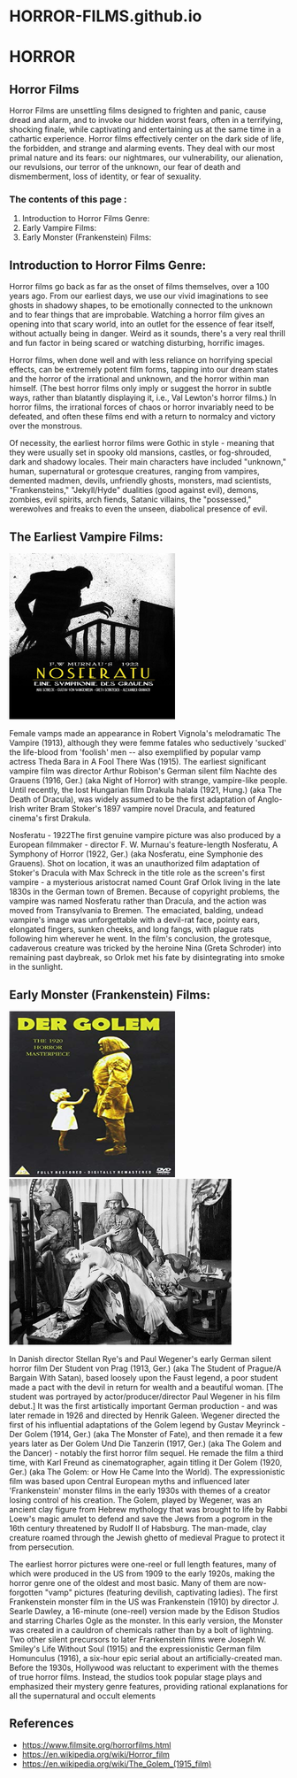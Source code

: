 # HORROR-FILMS.github.io
<h1> HORROR </h1>
<h2>Horror Films </h2>
<p>Horror Films are unsettling films designed to frighten and panic, cause dread and alarm, and to invoke our hidden worst fears, often in a terrifying, shocking finale, while captivating and entertaining us at the same time in a cathartic experience. Horror films effectively center on the dark side of life, the forbidden, and strange and alarming events. They deal with our most primal nature and its fears: our nightmares, our vulnerability, our alienation, our revulsions, our terror of the unknown, our fear of death and dismemberment, loss of identity, or fear of sexuality.</p>
<h3> The contents of this page : </h3>
<ol><li> Introduction to Horror Films Genre: </li>
  <li>Early Vampire Films: </li>
  <li>Early Monster (Frankenstein) Films: </li></ol>
<h2>Introduction to Horror Films Genre: </h2>

 <p>Horror films go back as far as the onset of films themselves, over a 100 years ago. From our earliest days, we use our vivid imaginations to see ghosts in shadowy shapes, to be emotionally connected to the unknown and to fear things that are improbable. Watching a horror film gives an opening into that scary world, into an outlet for the essence of fear itself, without actually being in danger. Weird as it sounds, there's a very real thrill and fun factor in being scared or watching disturbing, horrific images.

Horror films, when done well and with less reliance on horrifying special effects, can be extremely potent film forms, tapping into our dream states and the horror of the irrational and unknown, and the horror within man himself. (The best horror films only imply or suggest the horror in subtle ways, rather than blatantly displaying it, i.e., Val Lewton's horror films.) In horror films, the irrational forces of chaos or horror invariably need to be defeated, and often these films end with a return to normalcy and victory over the monstrous.

Of necessity, the earliest horror films were Gothic in style - meaning that they were usually set in spooky old mansions, castles, or fog-shrouded, dark and shadowy locales. Their main characters have included "unknown," human, supernatural or grotesque creatures, ranging from vampires, demented madmen, devils, unfriendly ghosts, monsters, mad scientists, "Frankensteins," "Jekyll/Hyde" dualities (good against evil), demons, zombies, evil spirits, arch fiends, Satanic villains, the "possessed," werewolves and freaks to even the unseen, diabolical presence of evil.</p>
<h2>The Earliest  Vampire Films: </h2>
<img  src = "noseferatu-horror.jpg" width="300px" height ='300px' >
<p>Female vamps made an appearance in Robert Vignola's melodramatic The Vampire (1913), although they were femme fatales who seductively 'sucked' the life-blood from 'foolish' men -- also exemplified by popular vamp actress Theda Bara in A Fool There Was (1915). The earliest significant vampire film was director Arthur Robison's German silent film Nachte des Grauens (1916, Ger.) (aka Night of Horror) with strange, vampire-like people. Until recently, the lost Hungarian film Drakula halala (1921, Hung.) (aka The Death of Dracula), was widely assumed to be the first adaptation of Anglo-Irish writer Bram Stoker's 1897 vampire novel Dracula, and featured cinema's first Drakula.

Nosferatu - 1922The first genuine vampire picture was also produced by a European filmmaker - director F. W. Murnau's feature-length Nosferatu, A Symphony of Horror (1922, Ger.) (aka Nosferatu, eine Symphonie des Grauens). Shot on location, it was an unauthorized film adaptation of Stoker's Dracula with Max Schreck in the title role as the screen's first vampire - a mysterious aristocrat named Count Graf Orlok living in the late 1830s in the German town of Bremen. Because of copyright problems, the vampire was named Nosferatu rather than Dracula, and the action was moved from Transylvania to Bremen. The emaciated, balding, undead vampire's image was unforgettable with a devil-rat face, pointy ears, elongated fingers, sunken cheeks, and long fangs, with plague rats following him wherever he went. In the film's conclusion, the grotesque, cadaverous creature was tricked by the heroine Nina (Greta Schroder) into remaining past daybreak, so Orlok met his fate by disintegrating into smoke in the sunlight.</p>

<p></p>
<h2>Early Monster (Frankenstein) Films:  </h2>
<img  src="dergolem.jpg" height='300px' width ='300px' />
<img  src="the golem.jpeg" height='300px'cwidth ='300px' />
<p>In Danish director Stellan Rye's and Paul Wegener's early German silent horror film Der Student von Prag (1913, Ger.) (aka The Student of Prague/A Bargain With Satan), based loosely upon the Faust legend, a poor student made a pact with the devil in return for wealth and a beautiful woman. [The student was portrayed by actor/producer/director Paul Wegener in his film debut.] It was the first artistically important German production - and was later remade in 1926 and directed by Henrik Galeen. Wegener directed the first of his influential adaptations of the Golem legend by Gustav Meyrinck - Der Golem (1914, Ger.) (aka The Monster of Fate), and then remade it a few years later as Der Golem Und Die Tanzerin (1917, Ger.) (aka The Golem and the Dancer) - notably the first horror film sequel. He remade the film a third time, with Karl Freund as cinematographer, again titling it Der Golem (1920, Ger.) (aka The Golem: or How He Came Into the World). The expressionistic film was based upon Central European myths and influenced later 'Frankenstein' monster films in the early 1930s with themes of a creator losing control of his creation. The Golem, played by Wegener, was an ancient clay figure from Hebrew mythology that was brought to life by Rabbi Loew's magic amulet to defend and save the Jews from a pogrom in the 16th century threatened by Rudolf II of Habsburg. The man-made, clay creature roamed through the Jewish ghetto of medieval Prague to protect it from persecution.

The earliest horror pictures were one-reel or full length features, many of which were produced in the US from 1909 to the early 1920s, making the horror genre one of the oldest and most basic. Many of them are now-forgotten "vamp" pictures (featuring devilish, captivating ladies). The first Frankenstein monster film in the US was Frankenstein (1910) by director J. Searle Dawley, a 16-minute (one-reel) version made by the Edison Studios and starring Charles Ogle as the monster. In this early version, the Monster was created in a cauldron of chemicals rather than by a bolt of lightning. Two other silent precursors to later Frankenstein films were Joseph W. Smiley's Life Without Soul (1915) and the expressionistic German film Homunculus (1916), a six-hour epic serial about an artificially-created man. Before the 1930s, Hollywood was reluctant to experiment with the themes of true horror films. Instead, the studios took popular stage plays and emphasized their mystery genre features, providing rational explanations for all the supernatural and occult elements</p>
<h2>References</h2>
<ul>
  <li><a href="https://www.filmsite.org/horrorfilms.html">https://www.filmsite.org/horrorfilms.html</li>
  <li><a href ="https://en.wikipedia.org/wiki/Horror_film">https://en.wikipedia.org/wiki/Horror_film</li>
<li><a href ="https://en.wikipedia.org/wiki/The_Golem_(1915_film)">https://en.wikipedia.org/wiki/The_Golem_(1915_film)</li></ul>

